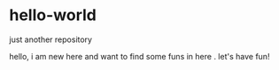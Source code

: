 # hello-world
just another repository

hello, i am new here and want to find some funs in here .
let's have fun!
